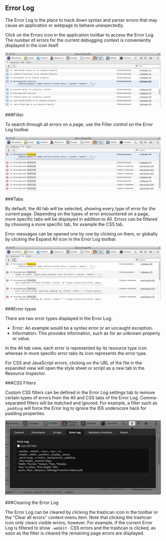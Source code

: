 ## Error Log

The Error Log is the place to track down syntax and parser errors that may cause an application or webpage to behave unexpectedly.

Click on the Errors icon in the application toolbar to access the Error Log. The number of errors for the current debugging context is conveniently displayed in the icon itself.

![Opera Dragonfly Error Log](img/error-all.jpg)

###Filter

To search through all errors on a page, use the Filter control on the Error Log toolbar.

![Opera Dragonfly Error Log filter function, showing only errors containing 'function'](img/error-filter.jpg)

###Tabs

By default, the All tab will be selected, showing every type of error for the current page. Depending on the types of error encountered on a page, more specific tabs will be displayed in addition to All. Errors can be filtered by choosing a more specific tab, for example the CSS tab.

Error messages can be opened one by one by clicking on them, or globally by clicking the Expand All icon in the Error Log toolbar.

![Expanded Error Log messages](img/error-expand-all.jpg)

###Error types

There are two error types displayed in the Error Log:

  * Error: An example would be a syntax error or an uncaught exception.
  * Information: This provides information, such as for an unknown property or value.
  
In the All tab view, each error is represented by its resource type icon whereas in more specific error tabs its icon represents the error type.

For CSS and JavaScript errors, clicking on the URL of the file in the expanded view will open the style sheet or script as a new tab in the Resource Inspector.

###CSS Filters

Custom CSS filters can be defined in the Error Log settings tab to remove certain types of errors from the All and CSS tabs of the Error Log. Comma-separated filters will be matched and ignored. For example, a filter such as `_padding` will force the Error log to ignore the IE6 underscore hack for padding properties.

![The filter in Opera Dragonfly's Preferences > Error Log for removing known CSS errors](img/error-css-filter.jpg)

###Clearing the Error Log

The Error Log can be cleared by clicking the trashcan icon in the toolbar or the "Clear all errors" context-menu item. Note that clicking the trashcan icon only clears visible errors, however. For example, if the current Error Log is filtered to show <code>-webkit-</code> CSS errors and the trashcan is clicked, as soon as the filter is cleared the remaining page errors are displayed.